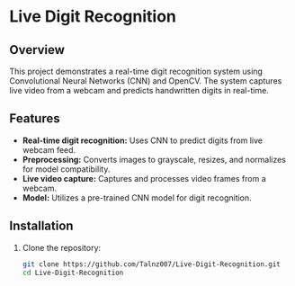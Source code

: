 # Live Digit Recognition

## Overview

This project demonstrates a real-time digit recognition system using Convolutional Neural Networks (CNN) and OpenCV. The system captures live video from a webcam and predicts handwritten digits in real-time.

## Features

- **Real-time digit recognition:** Uses CNN to predict digits from live webcam feed.
- **Preprocessing:** Converts images to grayscale, resizes, and normalizes for model compatibility.
- **Live video capture:** Captures and processes video frames from a webcam.
- **Model:** Utilizes a pre-trained CNN model for digit recognition.

## Installation

1. Clone the repository:
   ```bash
   git clone https://github.com/Talnz007/Live-Digit-Recognition.git
   cd Live-Digit-Recognition
